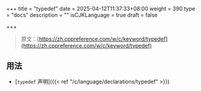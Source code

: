 +++
title = "typedef"
date = 2025-04-12T11:37:33+08:00
weight = 390
type = "docs"
description = ""
isCJKLanguage = true
draft = false

+++

> 原文：[https://zh.cppreference.com/w/c/keyword/typedef](https://zh.cppreference.com/w/c/keyword/typedef)

## 用法

- [`typedef` 声明]({{< ref "/c/language/declarations/typedef" >}})
